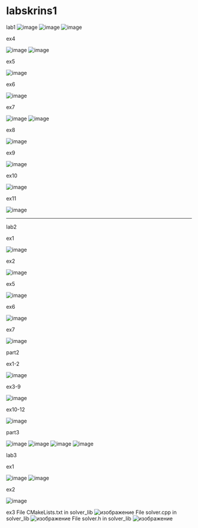 # labskrins1
lab1
![image](https://user-images.githubusercontent.com/65495621/162809321-f2193a1f-c5d5-4a14-b26f-56db1a0e5f63.png)
![image](https://user-images.githubusercontent.com/65495621/162809346-e7ffbb34-925b-445b-80c2-450ecb548993.png)
![image](https://user-images.githubusercontent.com/65495621/162809383-bf24a462-1ef1-49ca-a5cd-7e7095ae9e6c.png)

ex4


![image](https://user-images.githubusercontent.com/65495621/162809464-904a053e-c4b6-438d-82ce-28b9852db1ab.png)
![image](https://user-images.githubusercontent.com/65495621/162809501-4dfa336b-8aeb-4010-96ee-06d5682e0522.png)

ex5


![image](https://user-images.githubusercontent.com/65495621/162809563-bb49a39a-f944-4343-a4ef-e27b71406ff7.png)

ex6


![image](https://user-images.githubusercontent.com/65495621/162809574-f59f870c-6586-4eb5-9985-d5fca1bb44c3.png)

ex7


![image](https://user-images.githubusercontent.com/65495621/162809670-8cefa74f-591f-4bd5-845b-2b97276c9bbc.png)
![image](https://user-images.githubusercontent.com/65495621/162809702-35c16ffe-c09e-43a1-b5f4-6e85528ae8d7.png)

ex8


![image](https://user-images.githubusercontent.com/65495621/162809735-2ab6b9d2-6d98-48ac-9644-2f92dff431d0.png)

ex9


![image](https://user-images.githubusercontent.com/65495621/162809762-c81b0a3a-6c9a-4447-b496-d38385b58ba1.png)

ex10


![image](https://user-images.githubusercontent.com/65495621/162809815-c33585fd-caad-4206-ab79-6e59111f74bf.png)

ex11


![image](https://user-images.githubusercontent.com/65495621/162809846-af9c931b-d5c8-4fb5-9de2-1d53a8e902da.png)
____________


lab2


ex1


![image](https://user-images.githubusercontent.com/65495621/162809906-372d09ff-729d-4994-9678-8085f66cd9b3.png)

ex2


![image](https://user-images.githubusercontent.com/65495621/162810964-65f533ec-c40f-4894-9ca2-c815271a895d.png)

ex5


![image](https://user-images.githubusercontent.com/65495621/162812225-70c87505-52d0-4552-95d7-5eb7ade57da7.png)

ex6


![image](https://user-images.githubusercontent.com/65495621/162813429-be1a1a0f-e4aa-4bd1-8985-188e96d90a6b.png)

ex7


![image](https://user-images.githubusercontent.com/65495621/162813851-b55ead7b-5a19-4bab-aaf5-4871181037fc.png)



part2


ex1-2


![image](https://user-images.githubusercontent.com/65495621/162816798-d1e1e387-fd5b-48ff-aad0-4fb58e3a027a.png)

ex3-9

![image](https://user-images.githubusercontent.com/65495621/162818245-5c6fc8e5-3e29-4ee3-bccb-11c7844791e9.png)

ex10-12


![image](https://user-images.githubusercontent.com/65495621/162818552-308aa8be-873a-404a-8269-0889bad8e982.png)

part3


![image](https://user-images.githubusercontent.com/65495621/162819068-ac906efa-6e78-4b57-b9c3-b2958c41297b.png)
![image](https://user-images.githubusercontent.com/65495621/162819552-34af5afb-c0dd-491f-bef1-b2ffad88d7b0.png)
![image](https://user-images.githubusercontent.com/65495621/162822089-c816dcc7-a637-4039-b169-1a052ec883a4.png)
![image](https://user-images.githubusercontent.com/65495621/162823214-fbea2ad6-1c5a-478c-873e-873fe93f4249.png)


lab3


ex1


![image](https://user-images.githubusercontent.com/65495621/162971243-ecef368b-039f-4c40-8dab-81252480debe.png)
![image](https://user-images.githubusercontent.com/65495621/162974523-942fce48-3f03-488b-8427-03d3318b8757.png)

ex2


![image](https://user-images.githubusercontent.com/65495621/162980852-0e5006cd-acd4-4d94-9b55-e06113d1d486.png)

ex3
File CMakeLists.txt in solver_lib
![изображение](https://user-images.githubusercontent.com/65495621/171002876-6b9bd8ba-f05a-43af-9285-e9bc6aebb1b4.png)
File solver.cpp in solver_lib
![изображение](https://user-images.githubusercontent.com/65495621/171003528-0a8956bb-1993-4096-b0e2-e3d8555f257c.png)
File solver.h in solver_lib
![изображение](https://user-images.githubusercontent.com/65495621/171003888-227b3ffa-030b-4d16-9801-18df6fb9ecf8.png)








